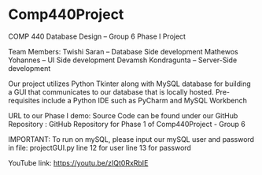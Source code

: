 # Comp440Project

COMP 440 Database Design – Group 6 Phase I Project

Team Members:
Twishi Saran – Database Side development 
Mathewos Yohannes – UI Side development 
Devamsh Kondragunta – Server-Side development

Our project utilizes Python Tkinter along with MySQL database for building a GUI that communicates to our database that is locally hosted.
Pre-requisites include a Python IDE such as PyCharm and MySQL Workbench 

URL to our Phase I demo: 
Source Code can be found under our GitHub Repository : GitHub Repository for Phase 1 of Comp440Project - Group 6

IMPORTANT:
To run on mySQL, please input our mySQL user and password in file:
projectGUI.py
line 12 for user
line 13 for password

YouTube link:
https://youtu.be/zIQt0RxRbIE


